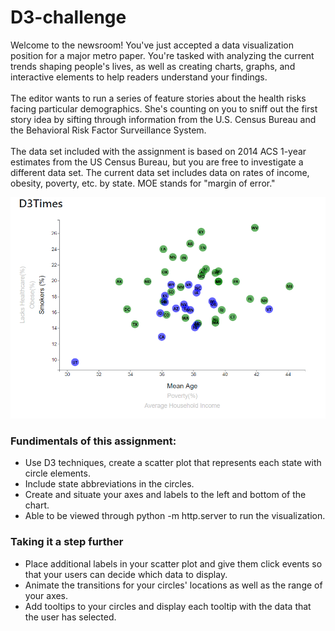 # D3-challenge

Welcome to the newsroom! You've just accepted a data visualization position for a major metro paper. You're tasked with analyzing the current trends shaping people's lives, as well as creating charts, graphs, and interactive elements to help readers understand your findings. <br><br>
The editor wants to run a series of feature stories about the health risks facing particular demographics. She's counting on you to sniff out the first story idea by sifting through information from the U.S. Census Bureau and the Behavioral Risk Factor Surveillance System. <br><br>
The data set included with the assignment is based on 2014 ACS 1-year estimates from the US Census Bureau, but you are free to investigate a different data set. The current data set includes data on rates of income, obesity, poverty, etc. by state. MOE stands for "margin of error."

![general sight picture](./images/multiaxis_plot.png)

### Fundimentals of this assignment:

 * Use D3 techniques, create a scatter plot that represents each state with circle elements.
 * Include state abbreviations in the circles.
 * Create and situate your axes and labels to the left and bottom of the chart.
 * Able to be viewed through python -m http.server to run the visualization.
 
 ### Taking it a step further
 
  * Place additional labels in your scatter plot and give them click events so that your users can decide       which data to display. 
  * Animate the transitions for your circles' locations as well as the range of your axes.
  *  Add tooltips to your circles and display each tooltip with the data that the user has selected.
 
